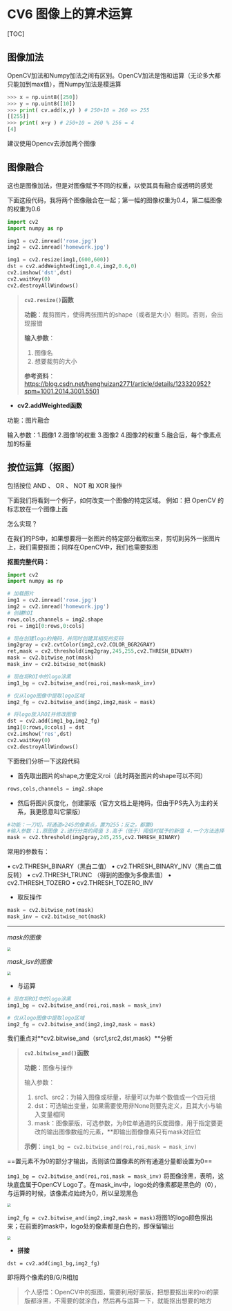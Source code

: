 # CV6 图像上的算术运算

[TOC]



## 图像加法

OpenCV加法和Numpy加法之间有区别。OpenCV加法是饱和运算（无论多大都只能加到max值），而Numpy加法是模运算

```python
>>> x = np.uint8([250])
>>> y = np.uint8([10])
>>> print( cv.add(x,y) ) # 250+10 = 260 => 255
[[255]]
>>> print( x+y ) # 250+10 = 260 % 256 = 4
[4]
```

建议使用Opencv去添加两个图像



## 图像融合

这也是图像加法，但是对图像赋予不同的权重，以使其具有融合或透明的感觉

下面这段代码，我将两个图像融合在一起；第一幅的图像权重为0.4，第二幅图像的权重为0.6

```python
import cv2
import numpy as np

img1 = cv2.imread('rose.jpg')
img2 = cv2.imread('homework.jpg')

img1 = cv2.resize(img1,(600,600))
dst = cv2.addWeighted(img1,0.4,img2,0.6,0)
cv2.imshow('dst',dst)
cv2.waitKey(0)
cv2.destroyAllWindows()
```



> **`cv2.resize()`函数**
>
> **功能**：裁剪图片，使得两张图片的shape（或者是大小）相同。否则，会出现报错
>
> **输入参数**：
>
> 1. 图像名	
> 2. 想要裁剪的大小
>
> **参考资料**：https://blog.csdn.net/henghuizan2771/article/details/123320952?spm=1001.2014.3001.5501



- **cv2.addWeighted函数**

功能：图片融合

输入参数：1.图像1	2.图像1的权重	3.图像2	4.图像2的权重	5.融合后，每个像素点加的标量



## 按位运算（抠图）

包括按位 AND 、 OR 、 NOT 和 XOR 操作

下面我们将看到一个例子，如何改变一个图像的特定区域。 例如：把 OpenCV 的标志放在一个图像上面

怎么实现？

在我们的PS中，如果想要将一张图片的特定部分截取出来，剪切到另外一张图片上，我们需要抠图；同样在OpenCV中，我们也需要抠图

**抠图完整代码：**

```python
import cv2
import numpy as np

# 加载图片
img1 = cv2.imread('rose.jpg')
img2 = cv2.imread('homework.jpg')
# 创建ROI
rows,cols,channels = img2.shape
roi = img1[0:rows,0:cols]

# 现在创建logo的掩码，并同时创建其相反的反码
img2gray = cv2.cvtColor(img2,cv2.COLOR_BGR2GRAY)
ret,mask = cv2.threshold(img2gray,245,255,cv2.THRESH_BINARY)
mask = cv2.bitwise_not(mask)
mask_inv = cv2.bitwise_not(mask)

# 现在将ROI中的logo涂黑
img1_bg = cv2.bitwise_and(roi,roi,mask=mask_inv)

# 仅从logo图像中提取logo区域
img2_fg = cv2.bitwise_and(img2,img2,mask = mask)

# 将logo放入ROI并修改图像
dst = cv2.add(img1_bg,img2_fg)
img1[0:rows,0:cols] = dst
cv2.imshow('res',dst)
cv2.waitKey(0)
cv2.destroyAllWindows()
```

下面我们分析一下这段代码



- 首先取出图片的shape,方便定义roi（此时两张图片的shape可以不同）

```python
rows,cols,channels = img2.shape
```

- 然后将图片灰度化，创建蒙版（官方文档上是掩码，但由于PS先入为主的关系，我更愿意叫它蒙版）

```python
#功能：一刀切，将通道>245的像素点，置为255；反之，都置0
#输入参数：1.原图像 2.进行分类的阈值 3.高于（低于）阈值时赋予的新值 4.一个方法选择参数
mask = cv2.threshold(img2gray,245,255,cv2.THRESH_BINARY)
```

常用的参数有：

• cv2.THRESH_BINARY（黑白二值）
• cv2.THRESH_BINARY_INV（黑白二值反转）
• cv2.THRESH_TRUNC （得到的图像为多像素值）
• cv2.THRESH_TOZERO
• cv2.THRESH_TOZERO_INV



- 取反操作

```python
mask = cv2.bitwise_not(mask)
mask_inv = cv2.bitwise_not(mask)
```

------

*mask的图像*

<img src="https://s3.bmp.ovh/imgs/2022/02/e3516755509db77f.png" style="zoom:50%;" />

*mask_isv的图像*

<img src="https://s3.bmp.ovh/imgs/2022/02/d54693ec08b81b2b.png" style="zoom: 50%;" />



- 与运算

```python
# 现在将ROI中的logo涂黑
img1_bg = cv2.bitwise_and(roi,roi,mask = mask_inv)

# 仅从logo图像中提取logo区域
img2_fg = cv2.bitwise_and(img2,img2,mask = mask)
```

我们重点对**cv2.bitwise_and（src1,src2,dst,mask）**分析



> **`cv2.bitwise_and()`函数**
>
> **功能**：图像与操作
>
> 输入参数：
>
> 1.  src1、src2：为输入图像或标量，标量可以为单个数值或一个四元组
> 2.  dst：可选输出变量，如果需要使用非None则要先定义，且其大小与输入变量相同
> 3.  mask：图像蒙版，可选参数，为8位单通道的灰度图像，用于指定要更改的输出图像数组的元素，**即输出图像像素只有mask对应位
>
> **示例**：`img1_bg = cv2.bitwise_and(roi,roi,mask = mask_inv)`

==置元素不为0的部分才输出，否则该位置像素的所有通道分量都设置为0==



`img1_bg = cv2.bitwise_and(roi,roi,mask = mask_inv)` 将图像涂黑，表明，这块底盘属于OpenCV Logo了。在mask_inv中，logo处的像素都是黑色的（0），与运算的时候，该像素点始终为0，所以呈现黑色

<img src="https://s3.bmp.ovh/imgs/2022/02/9d266a0663757a0c.png" style="zoom:50%;" />



`img2_fg = cv2.bitwise_and(img2,img2,mask = mask)`将图1的logo颜色抠出来；在前面的mask中，logo处的像素都是白色的，即保留输出

<img src="https://s3.bmp.ovh/imgs/2022/02/70c960418a026d15.png" style="zoom:50%;" />



- **拼接**

`dst = cv2.add(img1_bg,img2_fg)`

即将两个像素的B/G/R相加



> 个人感悟：OpenCV中的抠图，需要利用好蒙版，把想要抠出来的roi的蒙版都涂黑，不需要的就涂白，然后再与运算一下，就能抠出想要的地方











